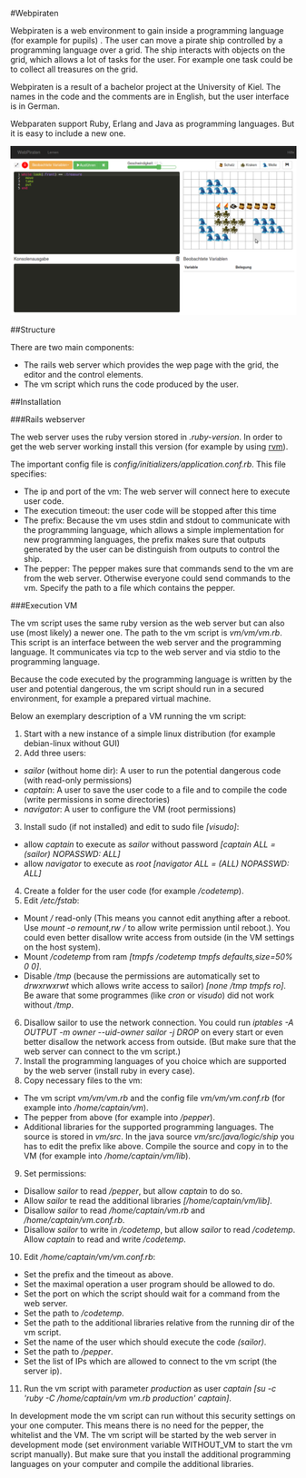 #Webpiraten

Webpiraten is a web environment to gain inside a programming language (for example for pupils) . The user can move a pirate ship controlled by a programming language over a grid. The ship interacts with objects on the grid, which allows a lot of tasks for the user. For example one task could be to collect all treasures on the grid.

Webpiraten is a result of a bachelor project at the University of Kiel. The names in the code and the comments are in English, but the user interface is in German.

Webparaten support Ruby, Erlang and Java as programming languages. But it is easy to include a new one.

![Screenshot](/app/assets/images/help/start.png)

##Structure

There are two main components:

* The rails web server which provides the wep page with the grid, the editor and the control elements.
* The vm script which runs the code produced by the user.

##Installation

###Rails webserver

The web server uses the ruby version stored in *.ruby-version*. In order to get the web server working install this version (for example by using [rvm](https://rvm.io/rvm/install)).

The important config file is *config/initializers/application.conf.rb*. This file specifies:

* The ip and port of the vm: The web server will connect here to execute user code.
* The execution timeout: the user code will be stopped after this time
* The prefix: Because the vm uses stdin and stdout to communicate with the programming language, which allows a simple implementation for new programming languages, the prefix makes sure that outputs generated by the user can be distinguish from outputs to control the ship.
* The pepper: The pepper makes sure that commands send to the vm are from the web server. Otherwise everyone could send commands to the vm. Specify the path to a file which contains the pepper.

###Execution VM

The vm script uses the same ruby version as the web server but can also use (most likely) a newer one. The path to the vm script is *vm/vm/vm.rb*. This script is an interface between the web server and the programming language. It communicates via tcp to the web server and via stdio to the programming language.

Because the code executed by the programming language is written by the user and potential dangerous, the vm script should run in a secured environment, for example a prepared virtual machine.

Below an exemplary description of a VM running the vm script:

1. Start with a new instance of a simple linux distribution (for example debian-linux without GUI)
2. Add three users:
  * *sailor* (without home dir): A user to run the potential dangerous code (with read-only permissions)
  * *captain*: A user to save the user code to a file and to compile the code (write permissions in some directories)
  * *navigator*: A user to configure the VM (root permissions)
3. Install sudo (if not installed) and edit to sudo file *[visudo]*:
  * allow *captain* to execute as *sailor* without password *[captain ALL = (sailor) NOPASSWD: ALL]*
  * allow *navigator* to execute as *root* *[navigator ALL = (ALL) NOPASSWD: ALL]*
4. Create a folder for the user code (for example */codetemp*).
5. Edit */etc/fstab*:
  * Mount */* read-only (This means you cannot edit anything after a reboot. Use *mount -o remount,rw /* to allow write permission until reboot.). You could even better disallow write access from outside (in the VM settings on the host system).
  * Mount */codetemp* from ram *[tmpfs /codetemp tmpfs defaults,size=50% 0 0]*.
  * Disable */tmp* (because the permissions are automatically set to *drwxrwxrwt* which allows write access to sailor) *[none /tmp tmpfs ro]*. Be aware that some programmes (like *cron* or *visudo*) did not work without */tmp*.
6. Disallow sailor to use the network connection. You could run *iptables -A OUTPUT -m owner --uid-owner sailor -j DROP* on every start or even better disallow the network access from outside. (But make sure that the web server can connect to the vm script.)
7. Install the programming languages of you choice which are supported by the web server (install ruby in every case).
8. Copy necessary files to the vm:
  * The vm script *vm/vm/vm.rb* and the config file *vm/vm/vm.conf.rb* (for example into */home/captain/vm*).
  * The pepper from above (for example into */pepper*).
  * Additional libraries for the supported programming languages. The source is stored in *vm/src*. In the java source *vm/src/java/logic/ship* you has to edit the prefix like above. Compile the source and copy in to the VM (for example into */home/captain/vm/lib*).
9. Set permissions:
  * Disallow *sailor* to read */pepper*, but allow *captain* to do so.
  * Allow *sailor* te read the additional libraries *[/home/captain/vm/lib]*.
  * Disallow *sailor* to read */home/captain/vm.rb* and */home/captain/vm.conf.rb*.
  * Disallow *sailor* to write in */codetemp*, but allow *sailor* to read */codetemp*. Allow *captain* to read and write */codetemp*.
10. Edit */home/captain/vm/vm.conf.rb*:
  * Set the prefix and the timeout as above.
  * Set the maximal operation a user program should be allowed to do.
  * Set the port on which the script should wait for a command from the web server.
  * Set the path to */codetemp*.
  * Set the path to the additional libraries relative from the running dir of the vm script.
  * Set the name of the user which should execute the code *(sailor)*.
  * Set the path to */pepper*.
  * Set the list of IPs which are allowed to connect to the vm script (the server ip).
11. Run the vm script with parameter *production* as user *captain* *[su -c 'ruby -C /home/captain/vm vm.rb production' captain]*.

In development mode the vm script can run without this security settings on your one computer. This means there is no need for the pepper, the whitelist and the VM. The vm script will be started by the web server in development mode (set environment variable WITHOUT_VM to start the vm script manually). But make sure that you install the additional programming languages on your computer and compile the additional libraries.